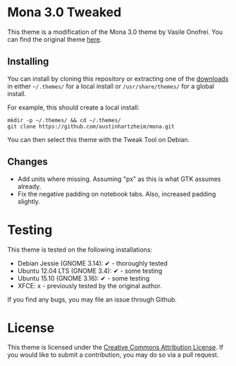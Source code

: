# Mona 3.0 Tweaked
This theme is a modification of the Mona 3.0 theme by Vasile Onofrei.
You can find the original theme [here](https://gnome-look.org/content/show.php/Mona+-+Dark+and+blue+GTK+theme?content=168447).

## Installing
You can install by cloning this repository or extracting one of the [downloads](https://github.com/austinhartzheim/mona/releases) in either `~/.themes/` for a local install or `/usr/share/themes/` for a global install.

For example, this should create a local install:
```
mkdir -p ~/.themes/ && cd ~/.themes/
git clone https://github.com/austinhartzheim/mona.git
```

You can then select this theme with the Tweak Tool on Debian.

## Changes
* Add units where missing. Assuming "px" as this is what GTK assumes already.
* Fix the negative padding on notebook tabs. Also, increased padding slightly.

# Testing
This theme is tested on the following installations:
* Debian Jessie (GNOME 3.14): ✔ - thoroughly tested
* Ubuntu 12.04 LTS (GNOME 3.4): ✔ - some testing
* Ubuntu 15.10 (GNOME 3.16): ✔ - some testing
* XFCE: x - previously tested by the original author.

If you find any bugs, you may file an issue through Github.

# License
This theme is licensed under the [Creative Commons Attribution License](https://creativecommons.org/licenses/by/3.0/).
If you would like to submit a contribution, you may do so via a pull request.